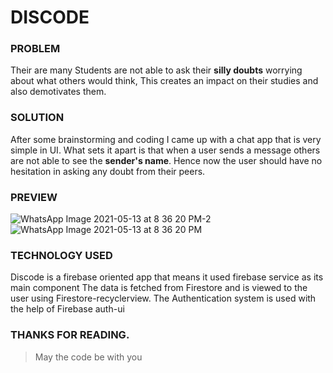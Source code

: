 # DISCODE

### PROBLEM
Their are many Students are not able to ask their **silly doubts** worrying about what others would think,
This creates an impact on their studies and also demotivates them.

### SOLUTION
After some brainstorming and coding I came up with a chat app that is very simple in UI.
What sets it apart is that when a user sends a message others are not able to see the **sender's name**.
Hence now the user should have no hesitation in asking any doubt from their peers.

### PREVIEW
![WhatsApp Image 2021-05-13 at 8 36 20 PM-2](https://user-images.githubusercontent.com/53833109/118145371-29a1e000-b42b-11eb-8846-c622cd053ac0.jpeg)
![WhatsApp Image 2021-05-13 at 8 36 20 PM](https://user-images.githubusercontent.com/53833109/118145379-2c043a00-b42b-11eb-9e8c-05809dc3ddc7.jpeg)


### TECHNOLOGY USED
Discode is a firebase oriented app that means it used firebase service as its main component
The data is fetched from Firestore and is viewed to the user using Firestore-recyclerview.
The Authentication system is used with the help of Firebase auth-ui

### THANKS FOR READING. 
> May the code be with you












